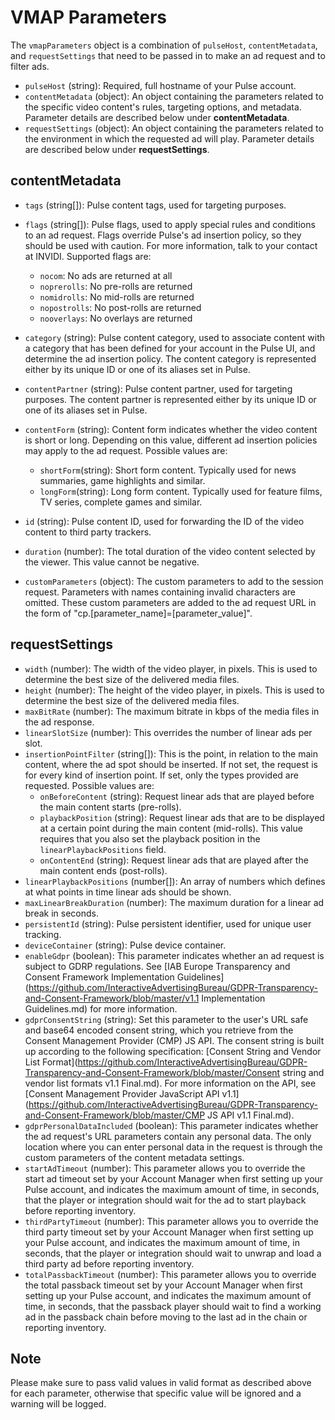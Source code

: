 # VMAP Parameters

The `vmapParameters` object is a combination of `pulseHost`, `contentMetadata`, and `requestSettings` that need to be passed in to make an ad request and to filter ads.

-   `pulseHost` (string): Required, full hostname of your Pulse account.
-   `contentMetadata` (object): An object containing the parameters related to the specific video content's rules, targeting options, and metadata. Parameter details are described below under **contentMetadata**.
-   `requestSettings` (object): An object containing the parameters related to the environment in which the requested ad will play. Parameter details are described below under **requestSettings**.

## contentMetadata

-   `tags` (string[]): Pulse content tags, used for targeting purposes.
-   `flags` (string[]): Pulse flags, used to apply special rules and conditions to an ad request. Flags override Pulse's ad insertion policy, so they should be used with caution. For more information, talk to your contact at INVIDI. Supported flags are: 

    - `nocom`: No ads are returned at all
    - `noprerolls`: No pre-rolls are returned
    - `nomidrolls`: No mid-rolls are returned 
    - `nopostrolls`: No post-rolls are returned
    - `nooverlays`: No overlays are returned

-   `category` (string): Pulse content category, used to associate content with a category that has been defined for your account in the Pulse UI, and determine the ad insertion policy. The content category is represented either by its unique ID or one of its aliases set in Pulse.
-   `contentPartner` (string): Pulse content partner, used for targeting purposes. The content partner is represented either by its unique ID or one of its aliases set in Pulse.
-   `contentForm` (string): Content form indicates whether the video content is short or long. Depending on this value, different ad insertion policies may apply to the ad request. Possible values are:
    -  `shortForm`(string): Short form content. Typically used for news summaries, game highlights and similar.
    -  `longForm`(string): Long form content. Typically used for feature films, TV series, complete games and similar.
-   `id` (string):  Pulse content ID, used for forwarding the ID of the video content to third party trackers. 
-   `duration` (number):  The total duration of the video content selected by the viewer. This value cannot be negative.
-   `customParameters` (object): The custom parameters to add to the session request. Parameters with names containing invalid characters are omitted. These custom parameters are added to the ad request URL in the form of "cp.[parameter_name]=[parameter_value]".

## requestSettings

-   `width` (number):  The width of the video player, in pixels. This is used to determine the best size of the delivered media files.
-   `height` (number): The height of the video player, in pixels. This is used to determine the best size of the delivered media files.
-   `maxBitRate` (number): The maximum bitrate in kbps of the media files in the ad response.
-   `linearSlotSize` (number): This overrides the number of linear ads per slot.
-   `insertionPointFilter` (string[]): This is the point, in relation to the main content, where the ad spot should be inserted. If not set, the request is for every kind of insertion point. If set, only the types provided are requested. Possible values are:
    -  `onBeforeContent` (string): Request linear ads that are played before the main content starts (pre-rolls).
    -  `playbackPosition` (string): Request linear ads that are to be displayed at a certain point during the main content (mid-rolls). This value requires that you also set the playback position in the `linearPlaybackPositions` field.
    -  `onContentEnd` (string): Request linear ads that are played after the main content ends (post-rolls).
-   `linearPlaybackPositions` (number[]): An array of numbers which defines at what points in time linear ads should be shown.
-   `maxLinearBreakDuration` (number): The maximum duration for a linear ad break in seconds.
-   `persistentId` (string): Pulse persistent identifier, used for unique user tracking.
-   `deviceContainer` (string): Pulse device container.
-   `enableGdpr` (boolean): This parameter indicates whether an ad request is subject to GDRP regulations. See [IAB Europe Transparency and Consent Framework Implementation Guidelines](https://github.com/InteractiveAdvertisingBureau/GDPR-Transparency-and-Consent-Framework/blob/master/v1.1 Implementation Guidelines.md) for more information.
-   `gdprConsentString` (string): Set this parameter to the user's URL safe and base64 encoded consent string, which you retrieve from the Consent Management Provider (CMP) JS API. The consent string is built up according to the following specification: [Consent String and Vendor List Format](https://github.com/InteractiveAdvertisingBureau/GDPR-Transparency-and-Consent-Framework/blob/master/Consent string and vendor list formats v1.1 Final.md). For more information on the API, see [Consent Management Provider JavaScript API v1.1](https://github.com/InteractiveAdvertisingBureau/GDPR-Transparency-and-Consent-Framework/blob/master/CMP JS API v1.1 Final.md).
-   `gdprPersonalDataIncluded` (boolean): This parameter indicates whether the ad request's URL parameters contain any personal data. The only location where you can enter personal data in the request is through the custom parameters of the content metadata settings.
-   `startAdTimeout` (number): This parameter allows you to override the start ad timeout set by your Account Manager when first setting up your Pulse account, and indicates the maximum amount of time, in seconds, that the player or integration should wait for the ad to start playback before reporting inventory.
-   `thirdPartyTimeout` (number): This parameter allows you to override the third party timeout set by your Account Manager when first setting up your Pulse account, and indicates the maximum amount of time, in seconds, that the player or integration should wait to unwrap and load a third party ad before reporting inventory.
-   `totalPassbackTimeout` (number): This parameter allows you to override the total passback timeout set by your Account Manager when first setting up your Pulse account, and indicates the maximum amount of time, in seconds, that the passback player should wait to find a working ad in the passback chain before moving to the last ad in the chain or reporting inventory.

## Note
Please make sure to pass valid values in valid format as described above for each parameter, otherwise that specific value will be ignored and a warning will be logged.